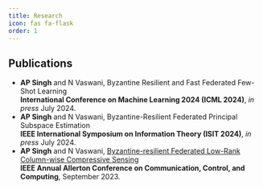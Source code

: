 ```yaml
---
title: Research
icon: fas fa-flask
order: 1
---
```

## Publications
- **AP Singh** and N Vaswani, Byzantine Resilient and Fast Federated Few-Shot Learning \
  **International Conference on Machine Learning 2024 (ICML 2024)**, *in press* July 2024.
- **AP Singh** and N Vaswani, Byzantine-Resilient Federated Principal Subspace Estimation \
  **IEEE International Symposium on Information Theory (ISIT 2024)**, *in press* July 2024.
- **AP Singh** and N Vaswani, [Byzantine-resilient Federated Low-Rank Column-wise Compressive Sensing](https://ieeexplore.ieee.org/abstract/document/10313492) \
  **IEEE Annual Allerton Conference on Communication, Control, and Computing**, September 2023.

